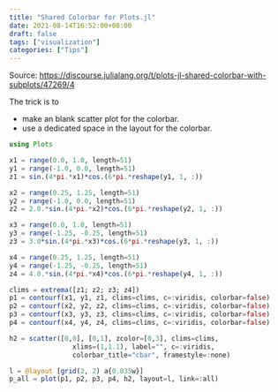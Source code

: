 ```yaml
---
title: "Shared Colorbar for Plots.jl"
date: 2021-08-14T16:52:00+08:00
draft: false
tags: ["visualization"]
categories: ["Tips"]
---
```


Source: <https://discourse.julialang.org/t/plots-jl-shared-colorbar-with-subplots/47269/4>

The trick is to

- make an blank scatter plot for the colorbar.
- use a dedicated space in the layout for the colorbar.

```julia
using Plots

x1 = range(0.0, 1.0, length=51)
y1 = range(-1.0, 0.0, length=51)
z1 = sin.(4*pi.*x1)*cos.(6*pi.*reshape(y1, 1, :))

x2 = range(0.25, 1.25, length=51)
y2 = range(-1.0, 0.0, length=51)
z2 = 2.0.*sin.(4*pi.*x2)*cos.(6*pi.*reshape(y2, 1, :))

x3 = range(0.0, 1.0, length=51)
y3 = range(-1.25, -0.25, length=51)
z3 = 3.0*sin.(4*pi.*x3)*cos.(6*pi.*reshape(y3, 1, :))

x4 = range(0.25, 1.25, length=51)
y4 = range(-1.25, -0.25, length=51)
z4 = 4.0.*sin.(4*pi.*x4)*cos.(6*pi.*reshape(y4, 1, :))

clims = extrema([z1; z2; z3; z4])
p1 = contourf(x1, y1, z1, clims=clims, c=:viridis, colorbar=false)
p2 = contourf(x2, y2, z2, clims=clims, c=:viridis, colorbar=false)
p3 = contourf(x3, y3, z3, clims=clims, c=:viridis, colorbar=false)
p4 = contourf(x4, y4, z4, clims=clims, c=:viridis, colorbar=false)

h2 = scatter([0,0], [0,1], zcolor=[0,3], clims=clims,
                xlims=(1,1.1), label="", c=:viridis,
                colorbar_title="cbar", framestyle=:none)

l = @layout [grid(2, 2) a{0.035w}]
p_all = plot(p1, p2, p3, p4, h2, layout=l, link=:all)
```
